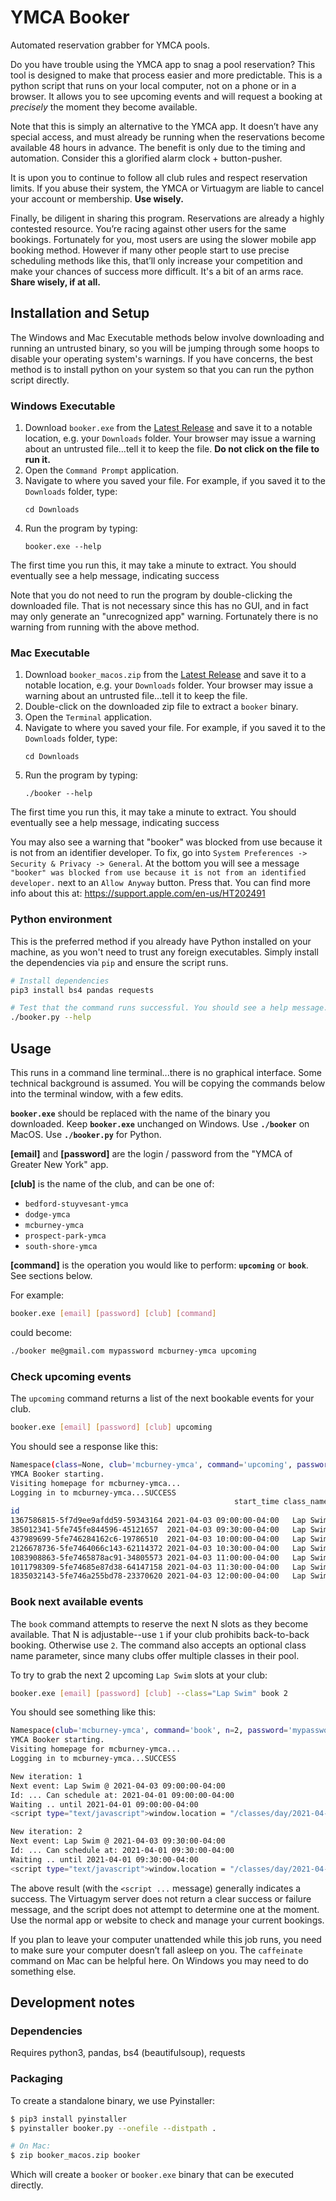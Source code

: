 # YMCA Booker

Automated reservation grabber for YMCA pools.

Do you have trouble using the YMCA app to snag a pool reservation? This tool is designed to make that process easier and more predictable. This is a python script that runs on your local computer, not on a phone or in a browser. It allows you to see upcoming events and will request a booking at _precisely_ the moment they become available.

Note that this is simply an alternative to the YMCA app. It doesn’t have any special access, and must already be running when the reservations become available 48 hours in advance. The benefit is only due to the timing and automation. Consider this a glorified alarm clock + button-pusher.

It is upon you to continue to follow all club rules and respect reservation limits. If you abuse their system, the YMCA or Virtuagym are liable to cancel your account or membership. **Use wisely.**

Finally, be diligent in sharing this program. Reservations are already a highly contested resource. You’re racing against other users for the same bookings. Fortunately for you, most users are using the slower mobile app booking method. However if many other people start to use precise scheduling methods like this, that’ll only increase your competition and make your chances of success more difficult. It's a bit of an arms race. **Share wisely, if at all.**

## Installation and Setup

The Windows and Mac Executable methods below involve downloading and running an untrusted binary, so you will be jumping through some hoops to disable your operating system's warnings. If you have concerns, the best method is to install python on your system so that you can run the python script directly.

### Windows Executable

1. Download `booker.exe` from the [Latest Release](https://github.com/acinonyxjb/booker/releases/latest) and save it to a notable location, e.g. your `Downloads` folder. Your browser may issue a warning about an untrusted file...tell it to keep the file. **Do not click on the file to run it.**
1. Open the `Command Prompt` application.
1. Navigate to where you saved your file. For example, if you saved it to the `Downloads` folder, type:
     ```
     cd Downloads
     ```
1. Run the program by typing:
     ```
     booker.exe --help
     ```

The first time you run this, it may take a minute to extract. You should eventually see a help message, indicating success

Note that you do not need to run the program by double-clicking the downloaded file. That is not necessary since this has no GUI, and in fact may only generate an "unrecognized app" warning. Fortunately there is no warning from running with the above method.

### Mac Executable

1. Download `booker_macos.zip` from the [Latest Release](https://github.com/acinonyxjb/booker/releases/latest) and save it to a notable location, e.g. your `Downloads` folder. Your browser may issue a warning about an untrusted file...tell it to keep the file.
1. Double-click on the downloaded zip file to extract a `booker` binary.
1. Open the `Terminal` application.
1. Navigate to where you saved your file. For example, if you saved it to the `Downloads` folder, type:
     ```
     cd Downloads
     ```
1. Run the program by typing:
     ```
     ./booker --help
     ```

The first time you run this, it may take a minute to extract. You should eventually see a help message, indicating success

You may also see a warning that "booker" was blocked from use because it is not from an identifier developer. To fix, go into `System Preferences -> Security & Privacy -> General`. At the bottom you will see a message `"booker" was blocked from use because it is not from an identified developer.` next to an `Allow Anyway` button. Press that. You can find more info about this at: https://support.apple.com/en-us/HT202491


### Python environment

This is the preferred method if you already have Python installed on your machine, as you won't need to trust any foreign executables. Simply install the dependencies via `pip` and ensure the script runs.

```bash
# Install dependencies
pip3 install bs4 pandas requests

# Test that the command runs successful. You should see a help message.
./booker.py --help
```

## Usage

This runs in a command line terminal...there is no graphical interface. Some technical background is assumed.
You will be copying the commands below into the terminal window, with a few edits.

**`booker.exe`** should be replaced with the name of the binary you downloaded. Keep **`booker.exe`** unchanged on Windows. Use **`./booker`** on MacOS. Use **`./booker.py`** for Python.

**[email]** and **[password]** are the login / password from the "YMCA of Greater New York" app.

**[club]** is the name of the club, and can be one of:
  - `bedford-stuyvesant-ymca`
  - `dodge-ymca`
  - `mcburney-ymca`
  - `prospect-park-ymca`
  - `south-shore-ymca`

**[command]** is the operation you would like to perform: **`upcoming`** or **`book`**. See sections below.

For example:
```bash
booker.exe [email] [password] [club] [command]
```
could become:
```bash
./booker me@gmail.com mypassword mcburney-ymca upcoming
```

### Check upcoming events
The `upcoming` command returns a list of the next bookable events for your club.

```bash
booker.exe [email] [password] [club] upcoming
```

You should see a response like this:
```bash
Namespace(class=None, club='mcburney-ymca', command='upcoming', password='mypassword', username='me@gmail.com')
YMCA Booker starting.
Visiting homepage for mcburney-ymca...
Logging in to mcburney-ymca...SUCCESS
                                                  start_time class_name   full  joined instructor           time
id
1367586815-5f7d9ee9afdd59-59343164 2021-04-03 09:00:00-04:00   Lap Swim  False   False             09:00 - 09:30
385012341-5fe745fe844596-45121657  2021-04-03 09:30:00-04:00   Lap Swim  False   False             09:30 - 10:00
437989699-5fe746284162c6-19786510  2021-04-03 10:00:00-04:00   Lap Swim  False   False             10:00 - 10:30
2126678736-5fe7464066c143-62114372 2021-04-03 10:30:00-04:00   Lap Swim  False   False             10:30 - 11:00
1083908863-5fe7465878ac91-34805573 2021-04-03 11:00:00-04:00   Lap Swim  False   False             11:00 - 11:30
1011798309-5fe74685e87d38-64147158 2021-04-03 11:30:00-04:00   Lap Swim  False   False             11:30 - 12:00
1835032143-5fe746a255bd78-23370620 2021-04-03 12:00:00-04:00   Lap Swim  False   False             12:00 - 12:30
```

### Book next available events

The `book` command attempts to reserve the next N slots as they become available. That N is adjustable--use `1` if your club prohibits back-to-back booking. Otherwise use `2`. The command also accepts an optional class name parameter, since many clubs offer multiple classes in their pool.

To try to grab the next 2 upcoming `Lap Swim` slots at your club:
```bash
booker.exe [email] [password] [club] --class="Lap Swim" book 2
```

You should see something like this:
```bash
Namespace(club='mcburney-ymca', command='book', n=2, password='mypassword', username='me@gmail.com')
YMCA Booker starting.
Visiting homepage for mcburney-ymca...
Logging in to mcburney-ymca...SUCCESS

New iteration: 1
Next event: Lap Swim @ 2021-04-03 09:00:00-04:00
Id: ... Can schedule at: 2021-04-01 09:00:00-04:00
Waiting .. until 2021-04-01 09:00:00-04:00
<script type="text/javascript">window.location = "/classes/day/2021-04-03?event_type=2&activity_id=&coach=";</script>

New iteration: 2
Next event: Lap Swim @ 2021-04-03 09:30:00-04:00
Id: ... Can schedule at: 2021-04-01 09:30:00-04:00
Waiting .. until 2021-04-01 09:30:00-04:00
<script type="text/javascript">window.location = "/classes/day/2021-04-03?event_type=2&activity_id=&coach=";</script>
```

The above result (with the `<script ...` message) generally indicates a success. The Virtuagym server does not return a clear success or failure message, and the script does not attempt to determine one at the moment. Use the normal app or website to check and manage your current bookings.

If you plan to leave your computer unattended while this job runs, you need to make sure your computer doesn’t fall asleep on you. The `caffeinate` command on Mac can be helpful here. On Windows you may need to do something else.

## Development notes

### Dependencies

Requires python3, pandas, bs4 (beautifulsoup), requests

### Packaging

To create a standalone binary, we use Pyinstaller:

```bash
$ pip3 install pyinstaller
$ pyinstaller booker.py --onefile --distpath .

# On Mac:
$ zip booker_macos.zip booker
```

Which will create a `booker` or `booker.exe` binary that can be executed directly.
